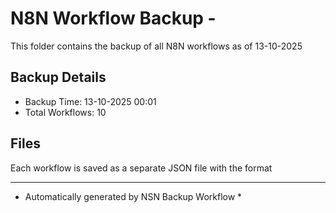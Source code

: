 # N8N Workflow Backup - 
This folder contains the backup of all N8N workflows as of 13-10-2025

## Backup Details
- Backup Time: 13-10-2025 00:01
- Total Workflows: 10

## Files
Each workflow is saved as a separate JSON file with the format

-----------
* Automatically generated by NSN Backup Workflow *